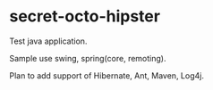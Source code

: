 secret-octo-hipster
===================

Test java application.

Sample use swing, spring(core, remoting).

Plan to add support of Hibernate, Ant, Maven, Log4j.
